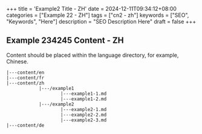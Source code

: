 +++
title = 'Example2 Title - ZH'
date = 2024-12-11T09:34:12+08:00
categories = ["Example 22 - ZH"]
tags = ["cn2 - zh"]
keywords = ["SEO", "Keywords", "Here"]
description = "SEO Description Here"
draft = false
+++

## Example 234245 Content - ZH

Content should be placed within the language directory, for example, Chinese.

```shell
|---content/en
|---content/fr
|---content/zh
			|---/example1
					|---example1-1.md
					|---example1-2.md
			|---/example2
					|---example2-1.md
					|---example2-2.md
					|---example2-3.md
|---content/de
```